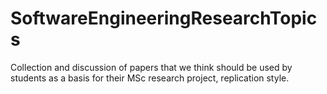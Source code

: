 SoftwareEngineeringResearchTopics
=================================

Collection and discussion of papers that we think should be used by students as a basis for their MSc research project, replication style.
